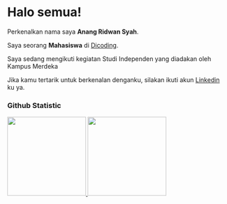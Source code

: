 # Halo semua! 

Perkenalkan nama saya **Anang Ridwan Syah**.<br>

Saya seorang **Mahasiswa** di [Dicoding](https://www.dicoding.com/).<br>

Saya sedang mengikuti kegiatan Studi Independen yang diadakan oleh Kampus Merdeka <br>

Jika kamu tertarik untuk berkenalan denganku, silakan ikuti akun [Linkedin](kedin.com/in/anangridwansyah/) ku ya.



### Github Statistic
<p align="left">
<a href="https://github.com/AnangRidwanSyah">
  <img height="180em" src="https://github-readme-stats-eight-theta.vercel.app/api?username=penuliscode&show_icons=true&theme=algolia&include_all_commits=true&count_private=true"/>
  <img height="180em" src="https://github-readme-stats-eight-theta.vercel.app/api/top-langs/?username=penuliscode&layout=compact&layout=compact&theme=algolia"/>
</a>
</p>
